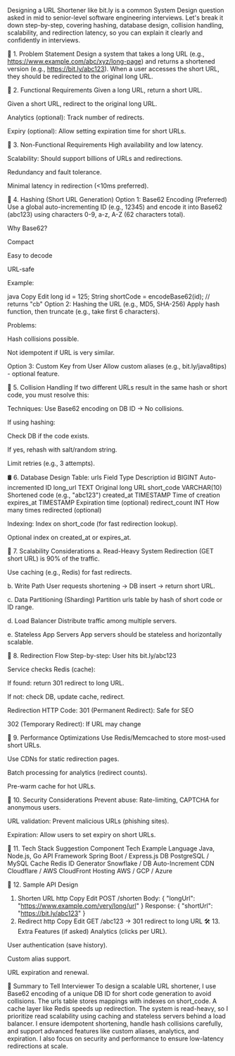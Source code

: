 Designing a URL Shortener like bit.ly is a common System Design question asked in mid to senior-level software engineering interviews. Let's break it down step-by-step, covering hashing, database design, collision handling, scalability, and redirection latency, so you can explain it clearly and confidently in interviews.

🧩 1. Problem Statement
Design a system that takes a long URL (e.g., https://www.example.com/abc/xyz/long-page) and returns a shortened version (e.g., https://bit.ly/abc123). When a user accesses the short URL, they should be redirected to the original long URL.

🧠 2. Functional Requirements
Given a long URL, return a short URL.

Given a short URL, redirect to the original long URL.

Analytics (optional): Track number of redirects.

Expiry (optional): Allow setting expiration time for short URLs.

🚫 3. Non-Functional Requirements
High availability and low latency.

Scalability: Should support billions of URLs and redirections.

Redundancy and fault tolerance.

Minimal latency in redirection (<10ms preferred).

🧮 4. Hashing (Short URL Generation)
Option 1: Base62 Encoding (Preferred)
Use a global auto-incrementing ID (e.g., 12345) and encode it into Base62 (abc123) using characters 0-9, a-z, A-Z (62 characters total).

Why Base62?

Compact

Easy to decode

URL-safe

Example:

java
Copy
Edit
long id = 125;
String shortCode = encodeBase62(id); // returns "cb"
Option 2: Hashing the URL (e.g., MD5, SHA-256)
Apply hash function, then truncate (e.g., take first 6 characters).

Problems:

Hash collisions possible.

Not idempotent if URL is very similar.

Option 3: Custom Key from User
Allow custom aliases (e.g., bit.ly/java8tips) - optional feature.

🧊 5. Collision Handling
If two different URLs result in the same hash or short code, you must resolve this:

Techniques:
Use Base62 encoding on DB ID → No collisions.

If using hashing:

Check DB if the code exists.

If yes, rehash with salt/random string.

Limit retries (e.g., 3 attempts).

🛢️ 6. Database Design
Table: urls
Field	Type	Description
id	BIGINT	Auto-incremented ID
long_url	TEXT	Original long URL
short_code	VARCHAR(10)	Shortened code (e.g., "abc123")
created_at	TIMESTAMP	Time of creation
expires_at	TIMESTAMP	Expiration time (optional)
redirect_count	INT	How many times redirected (optional)

Indexing:
Index on short_code (for fast redirection lookup).

Optional index on created_at or expires_at.

📶 7. Scalability Considerations
a. Read-Heavy System
Redirection (GET short URL) is 90% of the traffic.

Use caching (e.g., Redis) for fast redirects.

b. Write Path
User requests shortening → DB insert → return short URL.

c. Data Partitioning (Sharding)
Partition urls table by hash of short code or ID range.

d. Load Balancer
Distribute traffic among multiple servers.

e. Stateless App Servers
App servers should be stateless and horizontally scalable.

🔁 8. Redirection Flow
Step-by-step:
User hits bit.ly/abc123

Service checks Redis (cache):

If found: return 301 redirect to long URL.

If not: check DB, update cache, redirect.

Redirection HTTP Code:
301 (Permanent Redirect): Safe for SEO

302 (Temporary Redirect): If URL may change

🚀 9. Performance Optimizations
Use Redis/Memcached to store most-used short URLs.

Use CDNs for static redirection pages.

Batch processing for analytics (redirect counts).

Pre-warm cache for hot URLs.

🔐 10. Security Considerations
Prevent abuse: Rate-limiting, CAPTCHA for anonymous users.

URL validation: Prevent malicious URLs (phishing sites).

Expiration: Allow users to set expiry on short URLs.

🔧 11. Tech Stack Suggestion
Component	Tech Example
Language	Java, Node.js, Go
API Framework	Spring Boot / Express.js
DB	PostgreSQL / MySQL
Cache	Redis
ID Generator	Snowflake / DB Auto-Increment
CDN	Cloudflare / AWS CloudFront
Hosting	AWS / GCP / Azure

🧠 12. Sample API Design
1. Shorten URL
   http
   Copy
   Edit
   POST /shorten
   Body:
   {
   "longUrl": "https://www.example.com/very/long/url"
   }
   Response:
   {
   "shortUrl": "https://bit.ly/abc123"
   }
2. Redirect
   http
   Copy
   Edit
   GET /abc123
   → 301 redirect to long URL
   🛠️ 13. Extra Features (if asked)
   Analytics (clicks per URL).

User authentication (save history).

Custom alias support.

URL expiration and renewal.

🎯 Summary to Tell Interviewer
To design a scalable URL shortener, I use Base62 encoding of a unique DB ID for short code generation to avoid collisions. The urls table stores mappings with indexes on short_code. A cache layer like Redis speeds up redirection. The system is read-heavy, so I prioritize read scalability using caching and stateless servers behind a load balancer. I ensure idempotent shortening, handle hash collisions carefully, and support advanced features like custom aliases, analytics, and expiration. I also focus on security and performance to ensure low-latency redirections at scale.